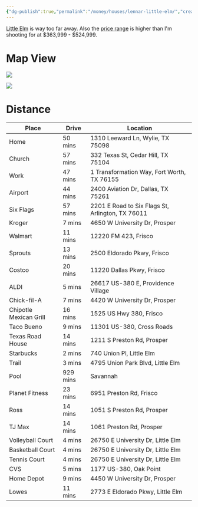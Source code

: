 ```yaml
---
{"dg-publish":true,"permalink":"/money/houses/lennar-little-elm/","created":"Jun 12, 2023, 8:28 PM","updated":""}
---
```




[Little Elm](https://www.lennar.com/new-homes/texas/dallas-ft-worth/little-elm) is way too far away. Also the [price range](https://www.newhomesource.com/community/tx/little-elm/linden-hills-classic-collection-by-lennar/155413) is higher than I'm shooting for at $363,999 - $524,999.

# Map View

![](https://i.imgur.com/QiwVhxA.png)

![](https://i.imgur.com/YbZuv71.png)

# Distance

| Place                  | Drive                                                                                                                                                                                                           | Location                                         |
|------------------------|-----------------------------------------------------------------------------------------------------------------------------------------------------------------------------------------------------------------|--------------------------------------------------|
| Home                   | 50 mins                                                                                                                                                                                                         | 1310 Leeward Ln, Wylie, TX 75098                 |
| Church                 | 57 mins                                                                                                                                                                                                         | 332 Texas St, Cedar Hill, TX 75104               |
| Work                   | 47 mins                                                                                                                                                                                                         | 1 Transformation Way, Fort Worth, TX 76155       |
| Airport                | 44 mins                                                                                                                                                                                                         | 2400 Aviation Dr, Dallas, TX 75261               |
| Six Flags              | 57 mins                                                                                                                                                                                                         | 2201 E Road to Six Flags St, Arlington, TX 76011 |
| Kroger                 | 7 mins                                                                                                                                                                                                          | 4650 W University Dr, Prosper                    |
| Walmart                | 11 mins                                                                                                                                                                                                         | 12220 FM 423, Frisco                             |
| Sprouts                | 13 mins                                                                                                                                                                                                         | 2500 Eldorado Pkwy, Frisco                       |
| Costco                 | 20 mins                                                                                                                                                                                                         | 11220 Dallas Pkwy, Frisco                        |
| ALDI                   | 5 mins                                                                                                                                                                                                          | 26617 US-380 E, Providence Village               |
| Chick-fil-A            | 7 mins                                                                                                                                                                                                          | 4420 W University Dr, Prosper                    |
| Chipotle Mexican Grill | 16 mins                                                                                                                                                                                                         | 1525 US Hwy 380, Frisco                          |
| Taco Bueno             | 9 mins                                                                                                                                                                                                          | 11301 US-380, Cross Roads                        |
| Texas Road House       | 14 mins                                                                                                                                                                                                         | 1211 S Preston Rd, Prosper                       |
| Starbucks              | 2 mins                                                                                                                                                                                                          | 740 Union Pl, Little Elm                         |
| Trail                  | 3 mins                                                                                                                                                                                                          | 4795 Union Park Blvd, Little Elm                 |
| Pool                   | 929 mins                                                                                                                                                                                                        | Savannah                                         |
| Planet Fitness         | 23 mins                                                                                                                                                                                                         | 6951 Preston Rd, Frisco                          |
| Ross                   | 14 mins                                                                                                                                                                                                         | 1051 S Preston Rd, Prosper                       |
| TJ Max                 | 14 mins                                                                                                                                                                                                         | 1061 Preston Rd, Prosper                         |
| Volleyball Court       | 4 mins                                                                                                                                                                                                          | 26750 E University Dr, Little Elm                |
| Basketball Court       | 4 mins                                                                                                                                                                                                          | 26750 E University Dr, Little Elm                |
| Tennis Court           | 4 mins                                                                                                                                                                                                          | 26750 E University Dr, Little Elm                |
| CVS                    | 5 mins                                                                                                                                                                                                          | 1177 US-380, Oak Point                           |
| Home Depot             | 9 mins                                                                                                                                                                                                          | 4450 W University Dr, Prosper                    |
| Lowes                  | 11 mins                                                                                                                                                                                                         | 2773 E Eldorado Pkwy, Little Elm                 |
